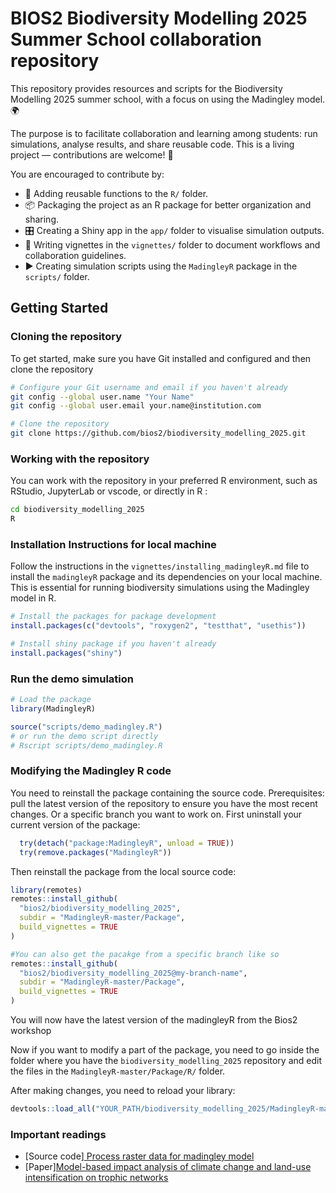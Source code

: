 # BIOS2 Biodiversity Modelling 2025 Summer School collaboration repository

This repository provides resources and scripts for the Biodiversity Modelling 2025 summer school, with a focus on using the Madingley model. 🌍

The purpose is to facilitate collaboration and learning among students: run simulations, analyse results, and share reusable code. This is a living project — contributions are welcome! 🤝

You are encouraged to contribute by:
- 🧩 Adding reusable functions to the `R/` folder.
- 📦 Packaging the project as an R package for better organization and sharing.
- 🎛️ Creating a Shiny app in the `app/` folder to visualise simulation outputs.
- 📝 Writing vignettes in the `vignettes/` folder to document workflows and collaboration guidelines.
- ▶️ Creating simulation scripts using the `MadingleyR` package in the `scripts/` folder.

## Getting Started

### Cloning the repository

To get started, make sure you have Git installed and configured and then clone the repository

```bash
# Configure your Git username and email if you haven't already
git config --global user.name "Your Name"
git config --global user.email your.name@institution.com

# Clone the repository
git clone https://github.com/bios2/biodiversity_modelling_2025.git
```

### Working with the repository

You can work with the repository in your preferred R environment, such as RStudio, JupyterLab or vscode, or directly in R :

```bash
cd biodiversity_modelling_2025
R
```

### Installation Instructions for local machine

Follow the instructions in the `vignettes/installing_madingleyR.md` file to install the `madingleyR` package and its dependencies on your local machine. This is essential for running biodiversity simulations using the Madingley model in R.

```r
# Install the packages for package development
install.packages(c("devtools", "roxygen2", "testthat", "usethis"))

# Install shiny package if you haven't already
install.packages("shiny")
```

### Run the demo simulation

```r
# Load the package
library(MadingleyR)

source("scripts/demo_madingley.R")
# or run the demo script directly
# Rscript scripts/demo_madingley.R
```

### Modifying the Madingley R code
You need to reinstall the package containing the source code.
Prerequisites: pull the latest version of the repository to ensure you have the most recent changes. Or a specific branch you want to work on.
First uninstall your current version of the package:

```r 
  try(detach("package:MadingleyR", unload = TRUE))
  try(remove.packages("MadingleyR"))
```

Then reinstall the package from the local source code:

```r
library(remotes)
remotes::install_github(
  "bios2/biodiversity_modelling_2025",
  subdir = "MadingleyR-master/Package",
  build_vignettes = TRUE
)

#You can also get the pacakge from a specific branch like so
remotes::install_github(
  "bios2/biodiversity_modelling_2025@my-branch-name",
  subdir = "MadingleyR-master/Package",
  build_vignettes = TRUE
)
```

You will now have the latest version of the madingleyR from the Bios2 workshop

Now if you want to modify a part of the package, you need to go inside the folder where you have the `biodiversity_modelling_2025` repository and edit the files in the `MadingleyR-master/Package/R/` folder. 

After making changes, you need to reload your library:
```r
devtools::load_all("YOUR_PATH/biodiversity_modelling_2025/MadingleyR-master/Package")

```


### Important readings
- [Source code][ Process raster data for madingley model](https://github.com/CNeu-hub/Madingley_CC_LU)
- [Paper][Model-based impact analysis of climate change and land-use intensification on trophic networks](https://nsojournals.onlinelibrary.wiley.com/doi/full/10.1111/ecog.07533)
